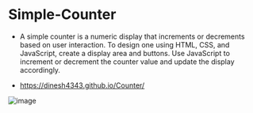 # Simple-Counter




- A simple counter is a numeric display that increments or decrements based on user interaction. To design one using HTML, CSS, and JavaScript, create a display area and buttons. Use JavaScript to increment or decrement the counter value and update the display accordingly.

- https://dinesh4343.github.io/Counter/

![image](https://github.com/user-attachments/assets/c4053d4b-614b-4a24-b849-421fb57dfacf)
